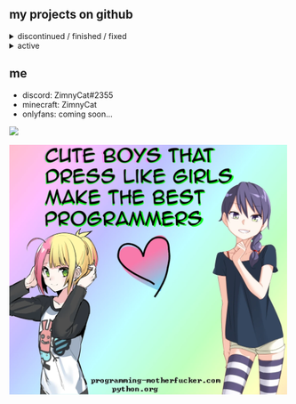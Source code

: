 ## my projects on github

<details>
  <summary>discontinued / finished / fixed</summary>
  
  - [**jewtrick-client**](https://github.com/ZimnyCat/jewtrick-client) - 2b2t queue skip | lang: **python**
  - [**crackedlogin**](https://github.com/ZimnyCat/crackedlogin) - minecraft auto login mod | lang: **java**
  - [**2bTracker**](https://github.com/ZimnyCat/2bTracker) - tracks 2b2t players | lang: **python**
  - [**2b2qs**](https://github.com/ZimnyCat/2b2qs) - 2b2t prio queue info in real time | lang: **python**
  - [**BigRat**](https://github.com/ZimnyCat/BigRat) - minecraft utility mod | lang: **java**
</details>

<details>
  <summary>active</summary>
  
  - [**utilrun**](https://github.com/ZimnyCat/utilrun) - minecraft utility mod engine | lang: **java**
</details>

## me

- discord: ZimnyCat#2355
- minecraft: ZimnyCat
- onlyfans: coming soon...

![](https://komarev.com/ghpvc/?username=ZimnyCat)

<img src="cute.png" width="500"/>
